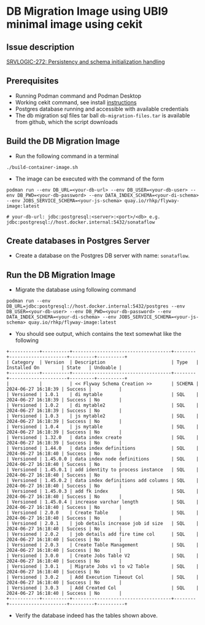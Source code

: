 # DB Migration Image using UBI9 minimal image using cekit

## Issue description
[SRVLOGIC-272: Persistency and schema initialization handling](https://issues.redhat.com/browse/SRVLOGIC-272)

## Prerequisites
* Running Podman command and Podman Desktop
* Working cekit command, see install [instructions](https://docs.cekit.io/en/latest/handbook/installation/instructions.html)
* Postgres database running and accessible with available credentials
* The db migration sql files tar ball `db-migration-files.tar` is available from github, which the script downloads

## Build the DB Migration Image
* Run the following command in a terminal
```shell
./build-container-image.sh
```
* The image can be executed with the command of the form
```shell
podman run --env DB_URL=<your-db-url> --env DB_USER=<your-db-user> --env DB_PWD=<your-db-password> --env DATA_INDEX_SCHEMA=<your-di-schema> --env JOBS_SERVICE_SCHEMA=<your-js-schema> quay.io/rhkp/flyway-image:latest

# your-db-url: jdbc:postgresql:<server>:<port>/<db> e.g. jdbc:postgresql://host.docker.internal:5432/sonataflow
```

## Create databases in Postgres Server
* Create a database on the Postgres DB server with name: `sonataflow`.

## Run the DB Migration Image
* Migrate the database using following command
```shell
podman run --env DB_URL=jdbc:postgresql://host.docker.internal:5432/postgres --env DB_USER=<your-db-user> --env DB_PWD=<your-db-password> --env DATA_INDEX_SCHEMA=<your-di-schema> --env JOBS_SERVICE_SCHEMA=<your-js-schema> quay.io/rhkp/flyway-image:latest
```
* You should see output, which contains the text somewhat like the following
```text
+-----------+----------+------------------------------------+--------+---------------------+---------+----------+
| Category  | Version  | Description                        | Type   | Installed On        | State   | Undoable |
+-----------+----------+------------------------------------+--------+---------------------+---------+----------+
|           |          | << Flyway Schema Creation >>       | SCHEMA | 2024-06-27 16:18:39 | Success |          |
| Versioned | 1.0.1    | di mytable                         | SQL    | 2024-06-27 16:18:39 | Success | No       |
| Versioned | 1.0.2    | di mytable2                        | SQL    | 2024-06-27 16:18:39 | Success | No       |
| Versioned | 1.0.3    | js mytable2                        | SQL    | 2024-06-27 16:18:39 | Success | No       |
| Versioned | 1.0.4    | js mytable                         | SQL    | 2024-06-27 16:18:39 | Success | No       |
| Versioned | 1.32.0   | data index create                  | SQL    | 2024-06-27 16:18:39 | Success | No       |
| Versioned | 1.44.0   | data index definitions             | SQL    | 2024-06-27 16:18:40 | Success | No       |
| Versioned | 1.45.0.0 | data index node definitions        | SQL    | 2024-06-27 16:18:40 | Success | No       |
| Versioned | 1.45.0.1 | add identity to process instance   | SQL    | 2024-06-27 16:18:40 | Success | No       |
| Versioned | 1.45.0.2 | data index definitions add columns | SQL    | 2024-06-27 16:18:40 | Success | No       |
| Versioned | 1.45.0.3 | add fk index                       | SQL    | 2024-06-27 16:18:40 | Success | No       |
| Versioned | 1.45.0.4 | increase varchar length            | SQL    | 2024-06-27 16:18:40 | Success | No       |
| Versioned | 2.0.0    | Create Table                       | SQL    | 2024-06-27 16:18:40 | Success | No       |
| Versioned | 2.0.1    | job details increase job id size   | SQL    | 2024-06-27 16:18:40 | Success | No       |
| Versioned | 2.0.2    | job details add fire time col      | SQL    | 2024-06-27 16:18:40 | Success | No       |
| Versioned | 2.0.3    | Create Table Management            | SQL    | 2024-06-27 16:18:40 | Success | No       |
| Versioned | 3.0.0    | Create Jobs Table V2               | SQL    | 2024-06-27 16:18:40 | Success | No       |
| Versioned | 3.0.1    | Migrate Jobs v1 to v2 Table        | SQL    | 2024-06-27 16:18:40 | Success | No       |
| Versioned | 3.0.2    | Add Execution Timeout Col          | SQL    | 2024-06-27 16:18:40 | Success | No       |
| Versioned | 3.0.3    | Add Created Col                    | SQL    | 2024-06-27 16:18:40 | Success | No       |
+-----------+----------+------------------------------------+--------+---------------------+---------+----------+
```
* Verify the database indeed has the tables shown above.